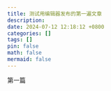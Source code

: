 ```yaml
---
title: 测试用编辑器发布的第一遍文章
description: 
date: 2024-07-12 12:18:12 +0800
categories: []
tags: []
pin: false
math: false
mermaid: false
---
```

第一篇